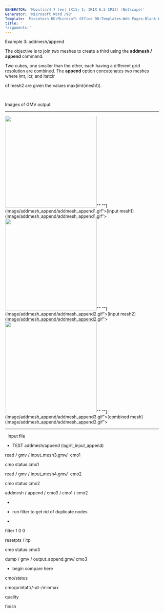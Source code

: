 ```yaml
---
GENERATOR: 'Mozilla/4.7 [en] (X11; I; IRIX 6.5 IP32) [Netscape]'
Generator: 'Microsoft Word /98'
Template: 'Macintosh HD:Microsoft Office 98:Templates:Web Pages:Blank Web Page'
title: '
*arguments:'
---
```


 Example 3: addmesh/append

 The objective is to join two meshes to create a third using the
 **addmesh / append** command.

 Two cubes, one smaller than the other, each having a different grid
 resolution are combined. The **append** option concatenates two meshes
 where imt, icr, and itetclr

 of mesh2 are given the values max(imt(mesh1)).

  

 Images of GMV output
   -------------------------------------------------------------------------------------------------------------------------------------------------------------------------------- ------------------------------------------------------------------------------------------------------------------------------------------------------------------------------
   <img height="300" width="300" src="https://lanl.github.io/LaGriT/assets/images/addmesh_append/addmesh_append1_tn.gif">"" ""](image/addmesh_append/addmesh_append1.gif">[input mesh1](image/addmesh_append/addmesh_append1.gif">     <img height="300" width="300" src="https://lanl.github.io/LaGriT/assets/images/addmesh_append/addmesh_append2_tn.gif">"" ""](image/addmesh_append/addmesh_append2.gif">[input mesh2](image/addmesh_append/addmesh_append2.gif">
   <img height="300" width="300" src="https://lanl.github.io/LaGriT/assets/images/addmesh_append/addmesh_append3_tn.gif">"" ""](image/addmesh_append/addmesh_append3.gif">[combined mesh](image/addmesh_append/addmesh_append3.gif">   
   -------------------------------------------------------------------------------------------------------------------------------------------------------------------------------- ------------------------------------------------------------------------------------------------------------------------------------------------------------------------------

 

  
 Input file

 
* TEST addmesh/append (lagrit\_input\_append)

 read / gmv / input\_mesh3.gmv/  cmo1

 cmo status cmo1

 read / gmv / input\_mesh4.gmv/  cmo2

 cmo status cmo2

 addmesh / append / cmo3 / cmo1 / cmo2

 
*

 
* run filter to get rid of duplicate nodes

 
*

 filter 1 0 0

 resetpts / itp

 cmo status cmo3

 dump / gmv / output\_append.gmv/ cmo3

 
* begin compare here

 cmo/status

 cmo/printatt//-all-/minmax

 quality

 finish

  

